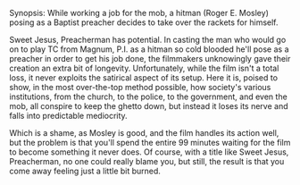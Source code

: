 Synopsis: While working a job for the mob, a hitman (Roger E. Mosley) posing as a Baptist preacher decides to take over the rackets for himself.

Sweet Jesus, Preacherman has potential. In casting the man who would go on to play TC from Magnum, P.I. as a hitman so cold blooded he'll pose as a preacher in order to get his job done, the filmmakers unknowingly gave their creation an extra bit of longevity. Unfortunately, while the film isn't a total loss, it never exploits the satirical aspect of its setup. Here it is, poised to show, in the most over-the-top method possible, how society's various institutions, from the church, to the police, to the government, and even the mob, all conspire to keep the ghetto down, but instead it loses its nerve and falls into predictable mediocrity.

Which is a shame, as Mosley is good, and the film handles its action well, but the problem is that you'll spend the entire 99 minutes waiting for the film to become something it never does. Of course, with a title like Sweet Jesus, Preacherman, no one could really blame you, but still, the result is that you come away feeling just a little bit burned.
